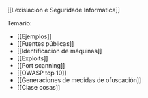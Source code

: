[[Lexislación e Seguridade Informática]]

Temario:
+ [[Ejemplos]]
+ [[Fuentes públicas]]
+ [[Identificación de máquinas]]
+ [[Exploits]]
+ [[Port scanning]]
+ [[OWASP top 10]]
+ [[Generaciones de medidas de ofuscación]]
+ [[Clase cosas]]